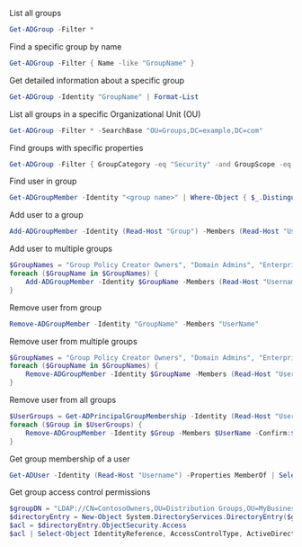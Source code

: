 List all groups
```powershell
Get-ADGroup -Filter *
```

Find a specific group by name
```powershell
Get-ADGroup -Filter { Name -like "GroupName" }
```

Get detailed information about a specific group
```powershell
Get-ADGroup -Identity "GroupName" | Format-List
```

List all groups in a specific Organizational Unit (OU)
```powershell
Get-ADGroup -Filter * -SearchBase "OU=Groups,DC=example,DC=com"
```

Find groups with specific properties
```powershell
Get-ADGroup -Filter { GroupCategory -eq "Security" -and GroupScope -eq "Global" }
```

Find user in group
```powershell
Get-ADGroupMember -Identity "<group name>" | Where-Object { $_.DistinguishedName -like "*<user name>*" }
```

Add user to a group  
```powershell
Add-ADGroupMember -Identity (Read-Host "Group") -Members (Read-Host "Username")
```

Add user to multiple groups
```powershell
$GroupNames = "Group Policy Creator Owners", "Domain Admins", "Enterprise Admins", "Schema Admins", "Administrators"
foreach ($GroupName in $GroupNames) {
    Add-ADGroupMember -Identity $GroupName -Members (Read-Host "Username")
}
```

Remove user from group
```powershell
Remove-ADGroupMember -Identity "GroupName" -Members "UserName"
```

Remove user from multiple groups
```powershell
$GroupNames = "Group Policy Creator Owners", "Domain Admins", "Enterprise Admins", "Schema Admins", "Administrators"
foreach ($GroupName in $GroupNames) {
    Remove-ADGroupMember -Identity $GroupName -Members (Read-Host "Username")
}
```

Remove user from all groups
```powershell
$UserGroups = Get-ADPrincipalGroupMembership -Identity (Read-Host "Username")
foreach ($Group in $UserGroups) {
    Remove-ADGroupMember -Identity $Group -Members $UserName -Confirm:$false
}
```

Get group membership of a user
```powershell
Get-ADUser -Identity (Read-Host "Username") -Properties MemberOf | Select-Object -ExpandProperty MemberOf
```  

Get group access control permissions  
```powershell  
$groupDN = "LDAP://CN=ContosoOwners,OU=Distribution Groups,OU=MyBusiness,DC=ContosoDomain,DC=local"
$directoryEntry = New-Object System.DirectoryServices.DirectoryEntry($groupDN)
$acl = $directoryEntry.ObjectSecurity.Access
$acl | Select-Object IdentityReference, AccessControlType, ActiveDirectoryRights
```  
